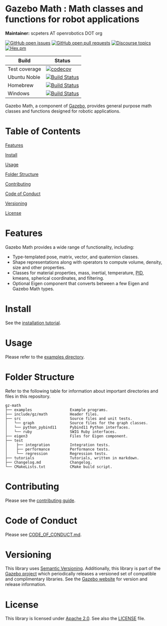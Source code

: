# Gazebo Math : Math classes and functions for robot applications

**Maintainer:** scpeters AT openrobotics DOT org

[![GitHub open issues](https://img.shields.io/github/issues-raw/gazebosim/gz-math.svg)](https://github.com/gazebosim/gz-math/issues)
[![GitHub open pull requests](https://img.shields.io/github/issues-pr-raw/gazebosim/gz-math.svg)](https://github.com/gazebosim/gz-math/pulls)
[![Discourse topics](https://img.shields.io/discourse/https/community.gazebosim.org/topics.svg)](https://community.gazebosim.org)
[![Hex.pm](https://img.shields.io/hexpm/l/plug.svg)](https://www.apache.org/licenses/LICENSE-2.0)

Build | Status
-- | --
Test coverage | [![codecov](https://codecov.io/gh/gazebosim/gz-math/branch/gz-math9/graph/badge.svg)](https://codecov.io/gh/gazebosim/gz-math/tree/gz-math9)
Ubuntu Noble  | [![Build Status](https://build.osrfoundation.org/buildStatus/icon?job=gz_math-ci-gz-math9-noble-amd64)](https://build.osrfoundation.org/job/gz_math-ci-gz-math9-noble-amd64)
Homebrew      | [![Build Status](https://build.osrfoundation.org/buildStatus/icon?job=gz_math-ci-gz-math9-homebrew-amd64)](https://build.osrfoundation.org/job/gz_math-ci-gz-math9-homebrew-amd64)
Windows       | [![Build Status](https://build.osrfoundation.org/buildStatus/icon?job=gz_math-9-clowin)](https://build.osrfoundation.org/job/gz_math-9-clowin)

Gazebo Math, a component of [Gazebo](https://gazebosim.org), provides general purpose math
classes and functions designed for robotic applications.

# Table of Contents

[Features](#features)

[Install](#install)

[Usage](#usage)

[Folder Structure](#folder-structure)

[Contributing](#contributing)

[Code of Conduct](#code-of-conduct)

[Versioning](#versioning)

[License](#license)

# Features

Gazebo Math provides a wide range of functionality, including:

* Type-templated pose, matrix, vector, and quaternion classes.
* Shape representations along with operators to compute volume, density, size and other properties.
* Classes for material properties, mass, inertial, temperature, [PID](https://en.wikipedia.org/wiki/PID_controller), kmeans, spherical coordinates, and filtering.
* Optional Eigen component that converts between a few Eigen and Gazebo
Math types.

# Install

See the [installation tutorial](https://gazebosim.org/api/math/8/install.html).

# Usage

Please refer to the [examples directory](https://github.com/gazebosim/gz-math/raw/gz-math9/examples/).

# Folder Structure

Refer to the following table for information about important directories and files in this repository.

```
gz-math
├── examples                 Example programs.
├── include/gz/math          Header files.
├── src                      Source files and unit tests.
│   └── graph                Source files for the graph classes.
│   └── python_pybind11      Pybind11 Python interfaces.
│   └── ruby                 SWIG Ruby interfaces.
├── eigen3                   Files for Eigen component.
├── test
│    ├── integration         Integration tests.
│    ├── performance         Performance tests.
│    └── regression          Regression tests.
├── tutorials                Tutorials, written in markdown.
├── Changelog.md             Changelog.
└── CMakeLists.txt           CMake build script.
```
# Contributing

Please see the
[contributing guide](https://gazebosim.org/docs/all/contributing).

# Code of Conduct

Please see
[CODE_OF_CONDUCT.md](https://github.com/gazebosim/gz-sim/blob/gz-math9/CODE_OF_CONDUCT.md).

# Versioning

This library uses [Semantic Versioning](https://semver.org/). Additionally, this library is part of the [Gazebo project](https://gazebosim.org) which periodically releases a versioned set of compatible and complimentary libraries. See the [Gazebo website](https://gazebosim.org) for version and release information.

# License

This library is licensed under [Apache 2.0](https://www.apache.org/licenses/LICENSE-2.0). See also the [LICENSE](https://github.com/gazebosim/gz-math/blob/gz-math9/LICENSE) file.
